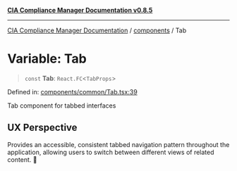 [**CIA Compliance Manager Documentation v0.8.5**](../../README.md)

***

[CIA Compliance Manager Documentation](../../modules.md) / [components](../README.md) / Tab

# Variable: Tab

> `const` **Tab**: `React.FC`\<`TabProps`\>

Defined in: [components/common/Tab.tsx:39](https://github.com/Hack23/cia-compliance-manager/blob/b7c3bc9644fb5b9d82b5b184ba290206da25104b/src/components/common/Tab.tsx#L39)

Tab component for tabbed interfaces

## UX Perspective

Provides an accessible, consistent tabbed navigation pattern
throughout the application, allowing users to switch between
different views of related content. 🧩
